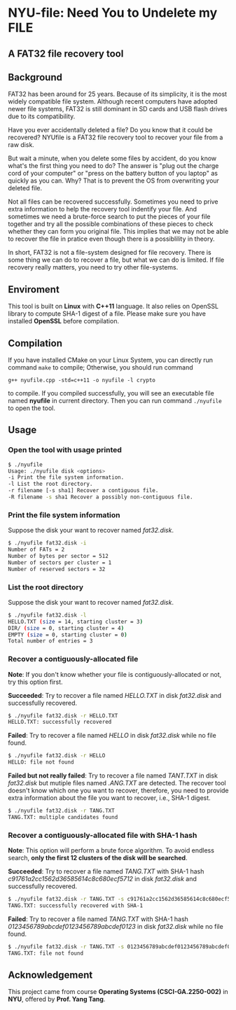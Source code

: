 # NYU-file: Need You to Undelete my FILE

## A FAT32 file recovery tool

## Background

FAT32 has been around for 25 years. Because of its simplicity, it is the most widely compatible file system. Although recent computers have adopted newer file systems, FAT32 is still dominant in SD cards and USB flash drives due to its compatibility.

Have you ever accidentally deleted a file? Do you know that it could be recovered? NYUfile is a FAT32 file recovery tool to recover your file from a raw disk.

But wait a minute, when you delete some files by accident, do you know what's the first thing you need to do? The answer is "plug out the charge cord of your computer" or "press on the battery button of you laptop" as quickly as you can. Why? That is to prevent the OS from overwriting your deleted file.

Not all files can be recovered successfully. Sometimes you need to prive extra information to help the recovery tool indentify your file. And sometimes we need a brute-force search to put the pieces of your file together and try all the possible combinations of these pieces to check whether they can form you original file. This implies that we may not be able to recover the file in pratice even though there is a possiblility in theory.

In short, FAT32 is not a file-system designed for file recovery. There is some thing we can do to recover a file, but what we can do is limited. If file recovery really matters, you need to try other file-systems.

## Enviroment

This tool is built on **Linux** with **C++11** language. It also relies on OpenSSL library to compute SHA-1 digest of a file. Please make sure you have installed **OpenSSL** before compilation.

## Compilation

If you have installed CMake on your Linux System, you can directly run command `make` to compile; Otherwise, you should run command

`g++ nyufile.cpp -std=c++11 -o nyufile -l crypto`

to compile.
If you compiled successfully, you will see an executable file named **nyufile** in current directory. Then you can run command `./nyufile` to open the tool.

## Usage

### Open the tool with usage printed

```bash
$ ./nyufile
Usage: ./nyufile disk <options>
-i Print the file system information.
-l List the root directory.
-r filename [-s sha1] Recover a contiguous file.
-R filename -s sha1 Recover a possibly non-contiguous file.
```

### Print the file system information

Suppose the disk your want to recover named _fat32.disk_.

```bash
$ ./nyufile fat32.disk -i
Number of FATs = 2
Number of bytes per sector = 512
Number of sectors per cluster = 1
Number of reserved sectors = 32
```

### List the root directory

Suppose the disk your want to recover named _fat32.disk_.

```bash
$ ./nyufile fat32.disk -l
HELLO.TXT (size = 14, starting cluster = 3)
DIR/ (size = 0, starting cluster = 4)
EMPTY (size = 0, starting cluster = 0)
Total number of entries = 3
```

### Recover a contiguously-allocated file

**Note**: If you don't know whether your file is contiguously-allocated or not, try this option first.

**Succeeded**: Try to recover a file named _HELLO.TXT_ in disk _fat32.disk_ and successfully recovered.

```bash
$ ./nyufile fat32.disk -r HELLO.TXT
HELLO.TXT: successfully recovered
```

**Failed**: Try to recover a file named _HELLO_ in disk _fat32.disk_ while no file found.

```bash
$ ./nyufile fat32.disk -r HELLO
HELLO: file not found
```

**Failed but not really failed**: Try to recover a file named _TANT.TXT_ in disk _fat32.disk_ but mutiple files named _.ANG.TXT_ are detected. The recover tool doesn't know which one you want to recover, therefore, you need to provide extra information about the file you want to recover, i.e., SHA-1 digest.

```bash
$ ./nyufile fat32.disk -r TANG.TXT
TANG.TXT: multiple candidates found
```

### Recover a contiguously-allocated file with SHA-1 hash

**Note**: This option will perform a brute force algorithm.  To avoid endless search, **only the first 12 clusters of the disk will be searched**.

**Succeeded**: Try to recover a file named _TANG.TXT_ with SHA-1 hash _c91761a2cc1562d36585614c8c680ecf5712_ in disk _fat32.disk_ and successfully recovered.

```bash
$ ./nyufile fat32.disk -r TANG.TXT -s c91761a2cc1562d36585614c8c680ecf5712
TANG.TXT: successfully recovered with SHA-1
```

**Failed**: Try to recover a file named _TANG.TXT_ with SHA-1 hash _0123456789abcdef0123456789abcdef0123_ in disk _fat32.disk_ while no file found.

```bash
$ ./nyufile fat32.disk -r TANG.TXT -s 0123456789abcdef0123456789abcdef0123
TANG.TXT: file not found
```

## Acknowledgement

This project came from course **Operating Systems (CSCI-GA.2250-002)** in **NYU**, offered by **Prof. Yang Tang**.
